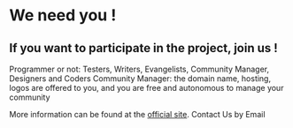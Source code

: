 # We need you !

## If you want to participate in the project, join us !

Programmer or not: Testers, Writers, Evangelists, Community Manager, Designers and Coders
Community Manager: the domain name, hosting, logos are offered to you, and you are free and autonomous to manage your community

More information can be found at the [official site](http://www.rosebub.com). Contact Us by Email